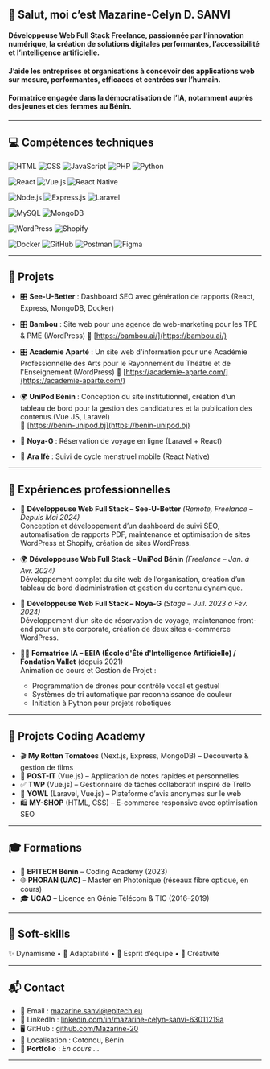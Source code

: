 <!--
**Mazarine20/Mazarine20** is a ✨ _special_ ✨ repository because its `README.md` (this file) appears on your GitHub profile.

Here are some ideas to get you started:

- 🔭 I’m currently working on ...
- 🌱 I’m currently learning ...
- 👯 I’m looking to collaborate on ...
- 🤔 I’m looking for help with ...
- 💬 Ask me about ...
- 📫 How to reach me: ...
- 😄 Pronouns: ...
- ⚡ Fun fact: ...
-->
## 👋 Salut, moi c’est Mazarine-Celyn D. SANVI
 
#### Développeuse Web Full Stack Freelance, passionnée par l’innovation numérique, la création de solutions digitales performantes, l’accessibilité et l’intelligence artificielle.  
#### J’aide les entreprises et organisations à concevoir des applications web sur mesure, performantes, efficaces et centrées sur l’humain.  
#### Formatrice engagée dans la démocratisation de l’IA, notamment auprès des jeunes et des femmes au Bénin. 
---

## 💻 Compétences techniques

![HTML](https://img.shields.io/badge/Code-HTML-orange?style=flat&logo=html5)
![CSS](https://img.shields.io/badge/Style-CSS-blue?style=flat&logo=css3)
![JavaScript](https://img.shields.io/badge/Code-JavaScript-yellow?style=flat&logo=javascript)
![PHP](https://img.shields.io/badge/Code-PHP-787CB5?style=flat&logo=php)
![Python](https://img.shields.io/badge/Code-Python-blue?style=flat&logo=python)

![React](https://img.shields.io/badge/Front--End-React-61DAFB?logo=react)
![Vue.js](https://img.shields.io/badge/Front--End-Vue.js-42b883?logo=vue.js)
![React Native](https://img.shields.io/badge/Mobile-React%20Native-61DAFB?logo=react)

![Node.js](https://img.shields.io/badge/Back--End-Node.js-green?logo=node.js)
![Express.js](https://img.shields.io/badge/Back--End-Express.js-gray?logo=express)
![Laravel](https://img.shields.io/badge/Framework-Laravel-red?logo=laravel)

![MySQL](https://img.shields.io/badge/Database-MySQL-blue?logo=mysql)
![MongoDB](https://img.shields.io/badge/Database-MongoDB-brightgreen?logo=mongodb)

![WordPress](https://img.shields.io/badge/CMS-WordPress-21759B?logo=wordpress)
![Shopify](https://img.shields.io/badge/E--commerce-Shopify-96BF48?logo=shopify)

![Docker](https://img.shields.io/badge/Tool-Docker-blue?logo=docker)
![GitHub](https://img.shields.io/badge/Tool-GitHub-black?logo=github)
![Postman](https://img.shields.io/badge/Tool-Postman-FF6C37?logo=postman)
![Figma](https://img.shields.io/badge/Design-Figma-red?logo=figma)

---

## 🚀 Projets

- 🎛️ **See-U-Better** : Dashboard SEO avec génération de rapports (React, Express, MongoDB, Docker)
  
- 🎛️ **Bambou** : Site web pour une agence de web-marketing pour les TPE & PME (WordPress) 
  🔗 [https://bambou.ai/](https://bambou.ai/)
  
- 🎛️ **Academie Aparté** : Un site web d'information pour une Académie Professionnelle des Arts pour le Rayonnement du Théâtre et de l'Enseignement (WordPress)
  🔗 [https://academie-aparte.com/](https://academie-aparte.com/)
  
- 🌍 **UniPod Bénin** : Conception du site institutionnel, création d’un tableau de bord pour la gestion des candidatures et la publication des contenus.(Vue JS, Laravel)  
  🔗 [https://benin-unipod.bj](https://benin-unipod.bj)
  
- 🧳 **Noya-G** : Réservation de voyage en ligne (Laravel + React)  
- 📱 **Ara Ifè** : Suivi de cycle menstruel mobile (React Native)

---

## 💼 Expériences professionnelles

- 🧾 **Développeuse Web Full Stack – See-U-Better** *(Remote, Freelance – Depuis Mai 2024)*  
  Conception et développement d’un dashboard de suivi SEO, automatisation de rapports PDF, maintenance et optimisation de sites WordPress et Shopify, création de sites WordPress.

- 🌍 **Développeuse Web Full Stack – UniPod Bénin** *(Freelance – Jan. à Avr. 2024)*  
  Développement complet du site web de l’organisation, création d’un tableau de bord d’administration et gestion du contenu dynamique.

- 🧳 **Développeuse Web Full Stack – Noya-G** *(Stage – Juil. 2023 à Fév. 2024)*  
  Développement d’un site de réservation de voyage, maintenance front-end pour un site corporate, création de deux sites e-commerce WordPress.


- 👩‍🏫 **Formatrice IA – EEIA (École d'Été d'Intelligence Artificielle) / Fondation Vallet** (depuis 2021)  
  Animation de cours et Gestion de Projet :  
  - Programmation de drones pour contrôle vocal et gestuel 
  - Systèmes de tri automatique par reconnaissance de couleur  
  - Initiation à Python pour projets robotiques

---

## 🧪 Projets Coding Academy

- 🎬 **My Rotten Tomatoes** (Next.js, Express, MongoDB) – Découverte & gestion de films
- 📝 **POST-IT** (Vue.js) – Application de notes rapides et personnelles
- ✅ **TWP** (Vue.js) – Gestionnaire de tâches collaboratif inspiré de Trello
- 💬 **YOWL** (Laravel, Vue.js) – Plateforme d’avis anonymes sur le web
- 🛍️ **MY-SHOP** (HTML, CSS) – E-commerce responsive avec optimisation SEO

---

## 🎓 Formations

- 🧠 **EPITECH Bénin** – Coding Academy (2023)
- 🌐 **PHORAN (UAC)** – Master en Photonique (réseaux fibre optique, en cours)
- 🎓 **UCAO** – Licence en Génie Télécom & TIC (2016–2019)

---

## 🤝 Soft-skills

✨ Dynamisme • 🔄 Adaptabilité • 🤝 Esprit d’équipe • 🎨 Créativité

---

## 📬 Contact

- 📧 Email : [mazarine.sanvi@epitech.eu](mailto:mazarine.sanvi@epitech.eu)
- 💼 LinkedIn : [linkedin.com/in/mazarine-celyn-sanvi-63011219a](https://www.linkedin.com/in/mazarine-celyn-sanvi-63011219a)
- 🖥️ GitHub : [github.com/Mazarine-20](https://github.com/Mazarine20)
- 📍 Localisation : Cotonou, Bénin
- 📂 **Portfolio** : *En cours ...*
---
